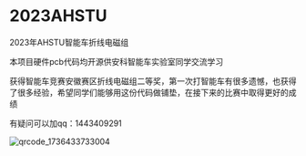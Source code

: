 # 2023AHSTU

2023年AHSTU智能车折线电磁组

本项目硬件pcb代码均开源供安科智能车实验室同学交流学习

获得智能车竞赛安徽赛区折线电磁组二等奖，第一次打智能车有很多遗憾，也获得了很多经验，希望同学们能够用这份代码做铺垫，在接下来的比赛中取得更好的成绩

有疑问可以加qq：1443409291


![qrcode_1736433733004](https://github.com/user-attachments/assets/3b7c9de9-1a62-4ee7-9935-226b1974e1e3)
